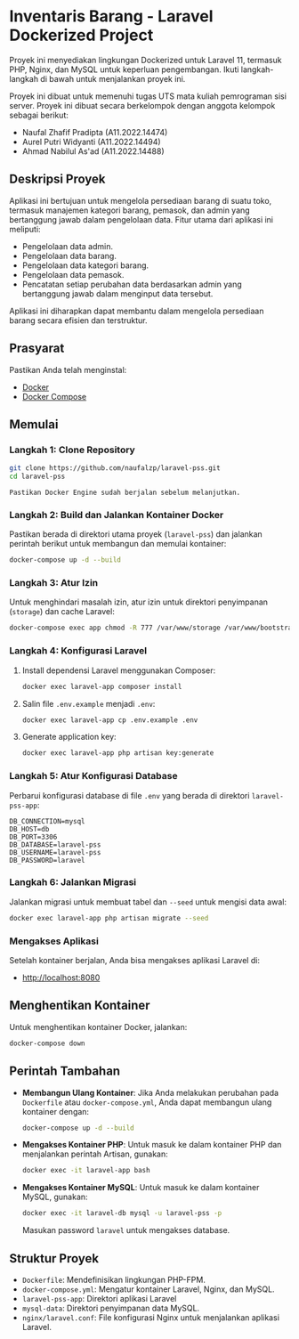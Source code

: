 # Inventaris Barang - Laravel Dockerized Project

Proyek ini menyediakan lingkungan Dockerized untuk Laravel 11, termasuk PHP, Nginx, dan MySQL untuk keperluan pengembangan. Ikuti langkah-langkah di bawah untuk menjalankan proyek ini.

Proyek ini dibuat untuk memenuhi tugas UTS mata kuliah pemrograman sisi server. Proyek ini dibuat secara berkelompok dengan anggota kelompok sebagai berikut:

-   Naufal Zhafif Pradipta (A11.2022.14474)
-   Aurel Putri Widyanti (A11.2022.14494)
-   Ahmad Nabilul As'ad (A11.2022.14488)

## Deskripsi Proyek

Aplikasi ini bertujuan untuk mengelola persediaan barang di suatu toko, termasuk manajemen kategori barang, pemasok, dan admin yang bertanggung jawab dalam pengelolaan data. Fitur utama dari aplikasi ini meliputi:

-   Pengelolaan data admin.
-   Pengelolaan data barang.
-   Pengelolaan data kategori barang.
-   Pengelolaan data pemasok.
-   Pencatatan setiap perubahan data berdasarkan admin yang bertanggung jawab dalam menginput data tersebut.

Aplikasi ini diharapkan dapat membantu dalam mengelola persediaan barang secara efisien dan terstruktur.

## Prasyarat

Pastikan Anda telah menginstal:

-   [Docker](https://docs.docker.com/get-docker/)
-   [Docker Compose](https://docs.docker.com/compose/install/)

## Memulai

### Langkah 1: Clone Repository

```bash
git clone https://github.com/naufalzp/laravel-pss.git
cd laravel-pss
```

`Pastikan Docker Engine sudah berjalan sebelum melanjutkan.`

### Langkah 2: Build dan Jalankan Kontainer Docker

Pastikan berada di direktori utama proyek (`laravel-pss`) dan jalankan perintah berikut untuk membangun dan memulai kontainer:

```bash
docker-compose up -d --build
```

### Langkah 3: Atur Izin

Untuk menghindari masalah izin, atur izin untuk direktori penyimpanan (`storage`) dan cache Laravel:

```bash
docker-compose exec app chmod -R 777 /var/www/storage /var/www/bootstrap/cache
```

### Langkah 4: Konfigurasi Laravel

1. Install dependensi Laravel menggunakan Composer:

    ```bash
    docker exec laravel-app composer install
    ```

2. Salin file `.env.example` menjadi `.env`:

    ```bash
    docker exec laravel-app cp .env.example .env
    ```

3. Generate application key:

    ```bash
    docker exec laravel-app php artisan key:generate
    ```

### Langkah 5: Atur Konfigurasi Database

Perbarui konfigurasi database di file `.env` yang berada di direktori `laravel-pss-app`:

```env
DB_CONNECTION=mysql
DB_HOST=db
DB_PORT=3306
DB_DATABASE=laravel-pss
DB_USERNAME=laravel-pss
DB_PASSWORD=laravel
```

### Langkah 6: Jalankan Migrasi

Jalankan migrasi untuk membuat tabel dan `--seed` untuk mengisi data awal:

```bash
docker exec laravel-app php artisan migrate --seed
```

### Mengakses Aplikasi

Setelah kontainer berjalan, Anda bisa mengakses aplikasi Laravel di:

-   [http://localhost:8080](http://localhost:8080)

## Menghentikan Kontainer

Untuk menghentikan kontainer Docker, jalankan:

```bash
docker-compose down
```

## Perintah Tambahan

-   **Membangun Ulang Kontainer**: Jika Anda melakukan perubahan pada `Dockerfile` atau `docker-compose.yml`, Anda dapat membangun ulang kontainer dengan:

    ```bash
    docker-compose up -d --build
    ```

-   **Mengakses Kontainer PHP**: Untuk masuk ke dalam kontainer PHP dan menjalankan perintah Artisan, gunakan:

    ```bash
    docker exec -it laravel-app bash
    ```

-   **Mengakses Kontainer MySQL**: Untuk masuk ke dalam kontainer MySQL, gunakan:

    ```bash
    docker exec -it laravel-db mysql -u laravel-pss -p
    ```

    Masukan password `laravel` untuk mengakses database.

## Struktur Proyek

-   `Dockerfile`: Mendefinisikan lingkungan PHP-FPM.
-   `docker-compose.yml`: Mengatur kontainer Laravel, Nginx, dan MySQL.
-   `laravel-pss-app`: Direktori aplikasi Laravel
-   `mysql-data`: Direktori penyimpanan data MySQL.
-   `nginx/laravel.conf`: File konfigurasi Nginx untuk menjalankan aplikasi Laravel.
